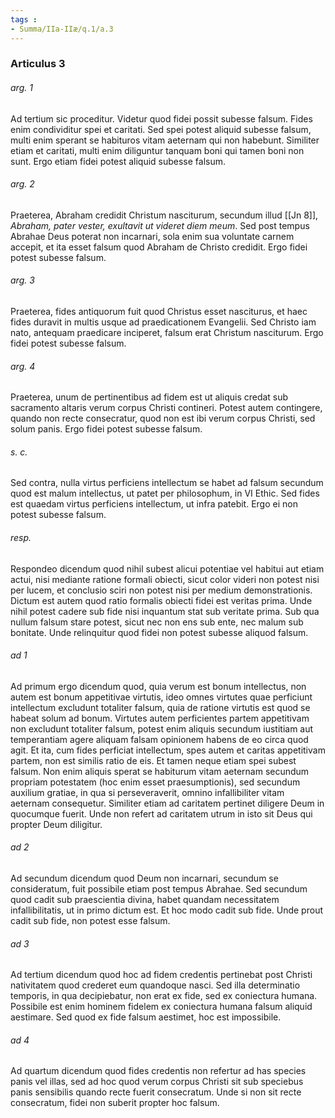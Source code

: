 ```yaml
---
tags : 
- Summa/IIa-IIæ/q.1/a.3
---
```


### Articulus 3

###### arg. 1
Ad tertium sic proceditur. Videtur quod fidei possit subesse falsum. Fides enim condividitur spei et caritati. Sed spei potest aliquid subesse falsum, multi enim sperant se habituros vitam aeternam qui non habebunt. Similiter etiam et caritati, multi enim diliguntur tanquam boni qui tamen boni non sunt. Ergo etiam fidei potest aliquid subesse falsum.

###### arg. 2
Praeterea, Abraham credidit Christum nasciturum, secundum illud [[Jn 8]], *Abraham, pater vester, exultavit ut videret diem meum*. Sed post tempus Abrahae Deus poterat non incarnari, sola enim sua voluntate carnem accepit, et ita esset falsum quod Abraham de Christo credidit. Ergo fidei potest subesse falsum.

###### arg. 3
Praeterea, fides antiquorum fuit quod Christus esset nasciturus, et haec fides duravit in multis usque ad praedicationem Evangelii. Sed Christo iam nato, antequam praedicare inciperet, falsum erat Christum nasciturum. Ergo fidei potest subesse falsum.

###### arg. 4
Praeterea, unum de pertinentibus ad fidem est ut aliquis credat sub sacramento altaris verum corpus Christi contineri. Potest autem contingere, quando non recte consecratur, quod non est ibi verum corpus Christi, sed solum panis. Ergo fidei potest subesse falsum.

###### s. c.
Sed contra, nulla virtus perficiens intellectum se habet ad falsum secundum quod est malum intellectus, ut patet per philosophum, in VI Ethic. Sed fides est quaedam virtus perficiens intellectum, ut infra patebit. Ergo ei non potest subesse falsum.

###### resp.
Respondeo dicendum quod nihil subest alicui potentiae vel habitui aut etiam actui, nisi mediante ratione formali obiecti, sicut color videri non potest nisi per lucem, et conclusio sciri non potest nisi per medium demonstrationis. Dictum est autem quod ratio formalis obiecti fidei est veritas prima. Unde nihil potest cadere sub fide nisi inquantum stat sub veritate prima. Sub qua nullum falsum stare potest, sicut nec non ens sub ente, nec malum sub bonitate. Unde relinquitur quod fidei non potest subesse aliquod falsum.

###### ad 1
Ad primum ergo dicendum quod, quia verum est bonum intellectus, non autem est bonum appetitivae virtutis, ideo omnes virtutes quae perficiunt intellectum excludunt totaliter falsum, quia de ratione virtutis est quod se habeat solum ad bonum. Virtutes autem perficientes partem appetitivam non excludunt totaliter falsum, potest enim aliquis secundum iustitiam aut temperantiam agere aliquam falsam opinionem habens de eo circa quod agit. Et ita, cum fides perficiat intellectum, spes autem et caritas appetitivam partem, non est similis ratio de eis. Et tamen neque etiam spei subest falsum. Non enim aliquis sperat se habiturum vitam aeternam secundum propriam potestatem (hoc enim esset praesumptionis), sed secundum auxilium gratiae, in qua si perseveraverit, omnino infallibiliter vitam aeternam consequetur. Similiter etiam ad caritatem pertinet diligere Deum in quocumque fuerit. Unde non refert ad caritatem utrum in isto sit Deus qui propter Deum diligitur.

###### ad 2
Ad secundum dicendum quod Deum non incarnari, secundum se consideratum, fuit possibile etiam post tempus Abrahae. Sed secundum quod cadit sub praescientia divina, habet quandam necessitatem infallibilitatis, ut in primo dictum est. Et hoc modo cadit sub fide. Unde prout cadit sub fide, non potest esse falsum.

###### ad 3
Ad tertium dicendum quod hoc ad fidem credentis pertinebat post Christi nativitatem quod crederet eum quandoque nasci. Sed illa determinatio temporis, in qua decipiebatur, non erat ex fide, sed ex coniectura humana. Possibile est enim hominem fidelem ex coniectura humana falsum aliquid aestimare. Sed quod ex fide falsum aestimet, hoc est impossibile.

###### ad 4
Ad quartum dicendum quod fides credentis non refertur ad has species panis vel illas, sed ad hoc quod verum corpus Christi sit sub speciebus panis sensibilis quando recte fuerit consecratum. Unde si non sit recte consecratum, fidei non suberit propter hoc falsum.

